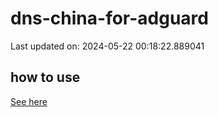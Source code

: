 # dns-china-for-adguard

Last updated on: 2024-05-22 00:18:22.889041

## how to use

[See here](https://github.com/AdguardTeam/AdGuardHome/wiki/Configuration#upstreams-from-file)